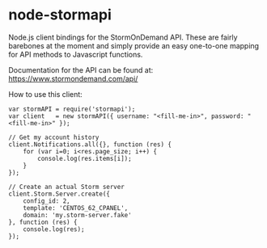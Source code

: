 node-stormapi
=============

Node.js client bindings for the StormOnDemand API.  These are fairly barebones at
the moment and simply provide an easy one-to-one mapping for API methods to Javascript
functions.

Documentation for the API can be found at: https://www.stormondemand.com/api/

How to use this client:

```
var stormAPI = require('stormapi');
var client   = new stormAPI({ username: "<fill-me-in>", password: "<fill-me-in>" });

// Get my account history
client.Notifications.all({}, function (res) {
	for (var i=0; i<res.page_size; i++) {
		console.log(res.items[i]);
	}
});

// Create an actual Storm server
client.Storm.Server.create({
	config_id: 2,
	template: 'CENTOS_62_CPANEL',
	domain: 'my.storm-server.fake'
}, function (res) {
	console.log(res);
});
```

